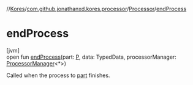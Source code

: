 //[Kores](../../../index.md)/[com.github.jonathanxd.kores.processor](../index.md)/[Processor](index.md)/[endProcess](end-process.md)

# endProcess

[jvm]\
open fun [endProcess](end-process.md)(part: [P](index.md), data: TypedData, processorManager: [ProcessorManager](../-processor-manager/index.md)<*>)

Called when the process to [part](end-process.md) finishes.
